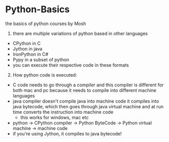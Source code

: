 # Python-Basics
the basics of python courses by Mosh
1. there are multiple variations of python based in other languages
  - CPython in C
  - Jython in java
  - IronPython in C#
  - Pypy in a subset of python
  - you can execute their respective code in these formats
2. How python code is executed:
  - C code needs to go through a compiler and this compiler is different for both mac and pc because it needs to compile into different machine languages
  - java compiler doesn't compile java into machine code it compiles into java bytecode, which then goes through java virtual machine and at run time converts the instruction into machine code
    - this works for windows, mac etc
  - python -> CPython compiler -> Python ByteCode -> Python virtual machine
  -> machine code
  - if you're using Jython, it compiles to java bytecode!
